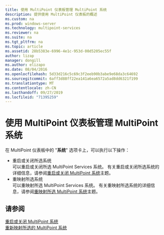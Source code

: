 ```yaml
---
title: 使用 MultiPoint 仪表板管理 MultiPoint 系统
description: 提供使用 MultiPoint 仪表板的概述
ms.custom: na
ms.prod: windows-server
ms.technology: multipoint-services
ms.reviewer: na
ms.suite: na
ms.tgt_pltfrm: na
ms.topic: article
ms.assetid: 28b5383e-6996-4e1c-953d-00d5205ec55f
author: lizap
manager: dongill
ms.author: elizapo
ms.date: 08/04/2016
ms.openlocfilehash: 5d33d216c5c69c3f2eeb90b3abe9e68da3c64692
ms.sourcegitcommit: 6aff3d88ff22ea141a6ea6572a5ad8dd6321f199
ms.translationtype: MT
ms.contentlocale: zh-CN
ms.lasthandoff: 09/27/2019
ms.locfileid: "71395259"
---
```

# <a name="manage-multipoint-systems-using-multipoint-dashboard"></a>使用 MultiPoint 仪表板管理 MultiPoint 系统
在 MultiPoint 仪表板中的 "**系统**" 选项卡上，可以执行以下操作：  
  
- 重启或关闭所选系统  
可以重启或关闭所选 MultiPoint Services 系统。 有关重启或关闭所选系统的详细信息，请参阅[重启或关闭 MultiPoint 系统](Restart-or-Shut-Down-MultiPoint-Systems.md)主题。   
- 重映射所选系统  
可以重映射所选 MultiPoint Services 系统。 有关重映射所选系统的详细信息，请参阅[重映射所选 MultiPoint 系统](Remap-Selected-MultiPoint-Systems.md)主题。  
  
## <a name="see-also"></a>请参阅  
[重启或关闭 MultiPoint 系统](Restart-or-Shut-Down-MultiPoint-Systems.md)  
[重新映射所选的 MultiPoint 系统](Remap-Selected-MultiPoint-Systems.md)  